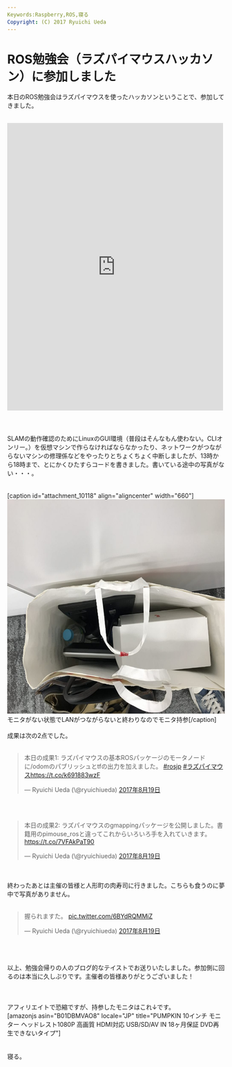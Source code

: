 ```yaml
---
Keywords:Raspberry,ROS,寝る
Copyright: (C) 2017 Ryuichi Ueda
---
```

# ROS勉強会（ラズパイマウスハッカソン）に参加しました
本日のROS勉強会はラズパイマウスを使ったハッカソンということで、参加してきました。<br />
<br />
<iframe src="https://www.facebook.com/plugins/post.php?href=https%3A%2F%2Fwww.facebook.com%2FRaspberryPiMouse%2Fposts%2F1638512519506163&width=500" width="500" height="664" style="border:none;overflow:hidden" scrolling="no" frameborder="0" allowTransparency="true"></iframe><br />
<br />
<br />
<br />
SLAMの動作確認のためにLinuxのGUI環境（普段はそんなもん使わない。CLIオンリー。）を仮想マシンで作らなければならなかったり、ネットワークがつながらないマシンの修理係などをやったりとちょくちょく中断しましたが、13時から18時まで、とにかくひたすらコードを書きました。書いている途中の写真がない・・・。<br />
<br />
<br />
[caption id="attachment_10118" align="aligncenter" width="660"]<a href="IMG_8215.jpg"><img src="IMG_8215-1024x768.jpg" alt="" width="660" height="495" class="size-large wp-image-10118" /></a> モニタがない状態でLANがつながらないと終わりなのでモニタ持参[/caption]<br />
<br />
成果は次の2点でした。<br />
<br />
<blockquote class="twitter-tweet" data-lang="ja"><p lang="ja" dir="ltr">本日の成果1: ラズパイマウスの基本ROSパッケージのモータノードに/odomのパブリッシュとtfの出力を加えました。 <a href="https://twitter.com/hashtag/rosjp?src=hash">#rosjp</a> <a href="https://twitter.com/hashtag/%E3%83%A9%E3%82%BA%E3%83%91%E3%82%A4%E3%83%9E%E3%82%A6%E3%82%B9?src=hash">#ラズパイマウス</a><a href="https://t.co/k691883wzF">https://t.co/k691883wzF</a></p>&mdash; Ryuichi Ueda (\@ryuichiueda) <a href="https://twitter.com/ryuichiueda/status/898879017746432001">2017年8月19日</a></blockquote> <script async src="//platform.twitter.com/widgets.js" charset="utf-8"></script><br />
<br />
<blockquote class="twitter-tweet" data-lang="ja"><p lang="ja" dir="ltr">本日の成果2: ラズパイマウスのgmappingパッケージを公開しました。書籍用のpimouse_rosと違ってこれからいろいろ手を入れていきます。<a href="https://t.co/7VFAkPaT90">https://t.co/7VFAkPaT90</a></p>&mdash; Ryuichi Ueda (\@ryuichiueda) <a href="https://twitter.com/ryuichiueda/status/898879500728975361">2017年8月19日</a></blockquote> <script async src="//platform.twitter.com/widgets.js" charset="utf-8"></script><br />
<br />
終わったあとは主催の皆様と人形町の肉寿司に行きました。こちらも食うのに夢中で写真がありません。<br />
<br />
<blockquote class="twitter-tweet" data-lang="ja"><p lang="ja" dir="ltr">握られますた。 <a href="https://t.co/6BYdRQMMiZ">pic.twitter.com/6BYdRQMMiZ</a></p>&mdash; Ryuichi Ueda (\@ryuichiueda) <a href="https://twitter.com/ryuichiueda/status/898881252551303168">2017年8月19日</a></blockquote> <script async src="//platform.twitter.com/widgets.js" charset="utf-8"></script><br />
<br />
<br />
以上、勉強会帰りの人のブログ的なテイストでお送りいたしました。参加側に回るのは本当に久しぶりです。主催者の皆様ありがとうございました！<br />
<br />
<br />
<br />
アフィリエイトで恐縮ですが、持参したモニタはこれ↓です。<br />
[amazonjs asin="B01DBMVAO8" locale="JP" title="PUMPKIN 10インチ モニター ヘッドレスト1080P 高画質 HDMI対応 USB/SD/AV IN 18ヶ月保証 DVD再生できないタイプ"]<br />
<br />
<br />
寝る。
